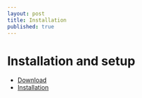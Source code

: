 ```yaml
---
layout: post
title: Installation
published: true
---
```

<h1 class="doc-title">Installation and setup</h1>

- [Download](#download)
- [Installation](#Installation)